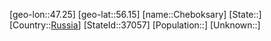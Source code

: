 ﻿---
location: [56.15,47.25]
type: City
tags:
- geo/City


SpocWebEntityId: 29568
isDeleted: false
confidential: public

---
[geo-lon::47.25]
[geo-lat::56.15]
[name::Cheboksary]
[State::]
[Country::[Russia](geo/Continent/Europe/Russia.md)]
[StateId::37057]
[Population::]
[Unknown::]

